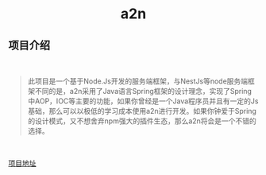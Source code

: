 # <center>a2n</center>



## 项目介绍

<br/>

>此项目是一个基于Node.Js开发的服务端框架，与NestJs等node服务端框架不同的是，a2n采用了Java语言Spring框架的设计理念，实现了Spring中AOP，IOC等主要的功能，如果你曾经是一个Java程序员并且有一定的Js基础，那么可以以极低的学习成本使用a2n进行开发。如果你钟爱于Spring的设计模式，又不想舍弃npm强大的插件生态，那么a2n将会是一个不错的选择。

<br/>

[项目地址](https://github.com/lwq0615/a2n)&nbsp;&nbsp;&nbsp;&nbsp;

